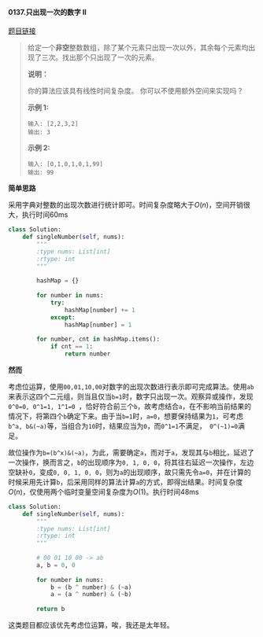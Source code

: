 #### 0137.只出现一次的数字 II
[题目链接](https://leetcode-cn.com/problems/single-number-ii/)
> 给定一个**非空**整数数组，除了某个元素只出现一次以外，其余每个元素均出现了三次。找出那个只出现了一次的元素。
>
> **说明：**
>
> 你的算法应该具有线性时间复杂度。 你可以不使用额外空间来实现吗？
>
> **示例 1:**
>
> ```
> 输入: [2,2,3,2]
> 输出: 3
> ```
>
> **示例 2:**
>
> ```
> 输入: [0,1,0,1,0,1,99]
> 输出: 99
> ```

**简单思路**

采用字典对整数的出现次数进行统计即可。时间复杂度略大于$O(n)$，空间开销很大，执行时间60ms

```python
class Solution:
    def singleNumber(self, nums):
        """
        :type nums: List[int]
        :rtype: int
        """
        
        hashMap = {}
        
        for number in nums:
            try:
                hashMap[number] += 1
            except:
                hashMap[number] = 1
            
        for number, cnt in hashMap.items():
            if cnt == 1:
                return number
```

**然而**

考虑位运算，使用```00,01,10,00```对数字的出现次数进行表示即可完成算法。使用```ab```来表示这四个二元组，则当且仅当```b=1```时，数字只出现一次。观察异或操作，发现```0^0=0, 0^1=1, 1^1=0 ```，恰好符合前三个```b```，故考虑结合```a```，在不影响当前结果的情况下，将第四个```b```确定下来。由于当```b=1```时，```a=0```，想要保持结果为```1```，可考虑```b^a, b&(~a)```等，当组合为```10```时，结果应当为```0```，而```0^1=1```不满足，``` 0^(~1)=0```满足。

故位操作为```b=(b^x)&(~a)```，为此，需要确定```a```，而对于```a```，发现其与```b```相比，延迟了一次操作，换而言之，```b```的出现顺序为```0, 1, 0, 0```，将其往右延迟一次操作，左边空缺补```0```，变成```0, 0, 1, 0, 0```，则为```a```的出现顺序，故只需先令```a=0```，并在计算的时候采用先计算```b```，后采用同样的算法计算```a```的方式，即得出结果。时间复杂度$O(n)$，仅使用两个临时变量空间复杂度为$O(1)$。执行时间48ms

```python
class Solution:
    def singleNumber(self, nums):
        """
        :type nums: List[int]
        :rtype: int
        """
        
        # 00 01 10 00 -> ab
        a, b = 0, 0
        
        for number in nums:
            b = (b ^ number) & (~a)
            a = (a ^ number) & (~b)
        
        return b
```

这类题目都应该优先考虑位运算，唉，我还是太年轻。
